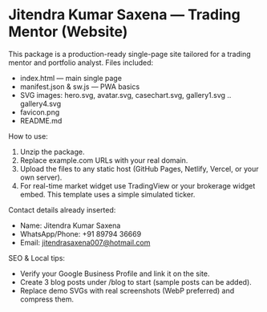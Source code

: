 # Jitendra Kumar Saxena — Trading Mentor (Website)

This package is a production-ready single-page site tailored for a trading mentor and portfolio analyst.
Files included:
- index.html — main single page
- manifest.json & sw.js — PWA basics
- SVG images: hero.svg, avatar.svg, casechart.svg, gallery1.svg .. gallery4.svg
- favicon.png
- README.md

How to use:
1. Unzip the package.
2. Replace example.com URLs with your real domain.
3. Upload the files to any static host (GitHub Pages, Netlify, Vercel, or your own server).
4. For real-time market widget use TradingView or your brokerage widget embed. This template uses a simple simulated ticker.

Contact details already inserted:
- Name: Jitendra Kumar Saxena
- WhatsApp/Phone: +91 89794 36669
- Email: jitendrasaxena007@hotmail.com

SEO & Local tips:
- Verify your Google Business Profile and link it on the site.
- Create 3 blog posts under /blog to start (sample posts can be added).
- Replace demo SVGs with real screenshots (WebP preferred) and compress them.

